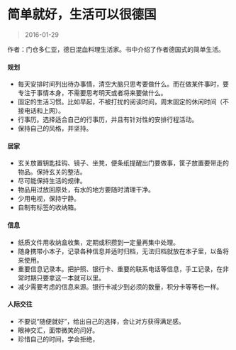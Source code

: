 # 简单就好，生活可以很德国

> 2016-01-29

作者：门仓多仁亚，德日混血料理生活家。书中介绍了作者德国式的简单生活。

#### 规划

* 每天安排时间列出待办事情，清空大脑只思考要做什么。而在做某件事时，要专注于事情本身，不需要思考明天或者将来要做什么。
* 固定的生活习惯。比如早起，不被打扰的阅读时间，周末固定的休闲时间（不接电话和上网）。
* 行事历。选择适合自己的行事历，并且有针对性的安排行程活动。
* 保持自己的风格，并坚持。

#### 居家

* 玄关放置钥匙挂钩、镜子、坐凳，便条纸提醒出门要做事，筐子放置要带走的物品。保持玄关的整洁。
* 尽可能保持生活的规律。
* 物品用过放回原处，有水的地方要随时清理干净。
* 少用电视，保持宁静。
* 自制有标签的收纳箱。

#### 信息

* 纸质文件用收纳盒收集，定期或积攒到一定量再集中处理。
* 随身携带小本子，记录各种信息并适时归档，无法归档就放在本子里，以备将来使用。
* 重要信息记录本。把护照、银行卡、重要的联系电话等信息，手工记录，在非常时期只要拿这一本就可以里。
* 减少需要考虑的信息来源。银行卡减少到必须的数量，积分卡等等也一样。

#### 人际交往

* 不要说“随便就好”，给出自己的选择，会让对方获得满足感。
* 眼神交汇，面带微笑的问好。
* 珍惜自己的时间，学会拒绝，



